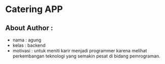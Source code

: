 # Catering APP

## About Author :
- nama : agung
- kelas : backend
- motivasi : untuk meniti karir menjadi programmer karena melihat perkembangan teknologi yang semakin pesat di bidang pemrograman.